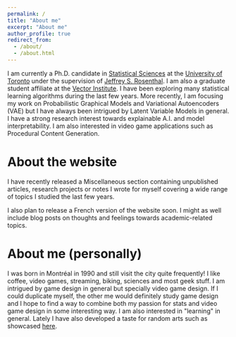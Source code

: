 ```yaml
---
permalink: /
title: "About me"
excerpt: "About me"
author_profile: true
redirect_from: 
  - /about/
  - /about.html
---
```



I am currently a Ph.D. candidate in [Statistical Sciences](https://www.statistics.utoronto.ca) at the [University of Toronto](http://www.utstat.utoronto.ca) under the supervision of [Jeffrey S. Rosenthal](http://probability.ca/jeff/). I am also a graduate student affiliate at the [Vector Institute](https://vectorinstitute.ai). I have been exploring many statistical learning algorithms during the last few years. More recently, I am focusing my work on Probabilistic Graphical Models and Variational Autoencoders (VAE) but I have always been intrigued by Latent Variable Models in general. I have a strong research interest towards explainable A.I. and model interpretability. I am also interested in video game applications such as Procedural Content Generation.


About the website
=====

I have recently released a Miscellaneous section containing unpublished articles, research projects or notes I wrote for myself covering a wide range of topics I studied the last few years.

I also plan to release a French version of the website soon. I might as well include blog posts on thoughts and feelings towards academic-related topics.

About me (personally)
=====

I was born in Montréal in 1990 and still visit the city quite frequently! I like coffee, video games, streaming, biking, sciences and most geek stuff. I am intrigued by game design in general but specially video game design. If I could duplicate myself, the other me would definitely study game design and I hope to find a way to combine both my passion for stats and video game design in some interesting way. I am also interested in "learning" in general. Lately I have also developed a taste for random arts such as showcased [here](http://art-aleatoire.com). 
